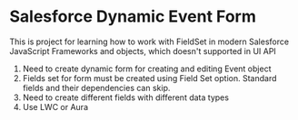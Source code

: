 # Salesforce Dynamic Event Form

This is project for learning how to work with FieldSet in modern Salesforce JavaScript Frameworks and objects, which doesn't supported in UI API

1. Need to create dynamic form for creating and editing Event object
2. Fields set for form must be created using Field Set option. Standard fields and their dependencies can skip.
3. Need to create different fields with different data types
4. Use LWC or Aura
